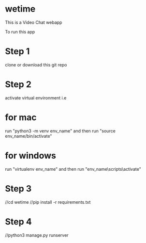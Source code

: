 # wetime
This is a Video Chat webapp

To run this app

# Step 1
clone or download this git repo

# Step 2
activate virtual environment i.e 
# for mac
run "python3 -m venv env_name" 
and then run "source env_name/bin/activate"
# for windows
run "virtualenv env_name" 
and then run "env_name\scripts\activate"

# Step 3
//cd wetime
//pip install -r requirements.txt

# Step 4
//python3 manage.py runserver
